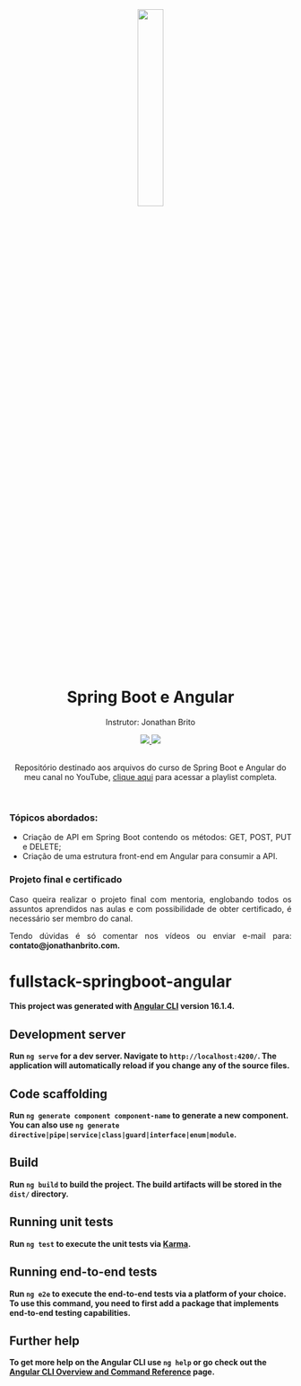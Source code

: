 <div align="center">
  <img src="https://github.com/jonathanbritocosta/spring_boot_modulo4/blob/main/logo.png" width="30%">
  <h1 style="border-bottom:none">Spring Boot e Angular</h1>
  <p>Instrutor: Jonathan Brito</p>
  
  <a href="https://www.youtube.com">
     <img src="https://img.">
  </a>
  
  <a href="https://www.linkedin.com/in/jonathanbritocosta/">
    <img src="https://img">
  </a>
  
  <br>
  <br>
  <p>Repositório destinado aos arquivos do curso de Spring Boot e Angular do meu canal no YouTube, <a href="https://www.youtube.com">clique aqui</a> para acessar a playlist completa.</p>
  <br>
  <div align="justify">
  <h3>Tópicos abordados:</h3>
  
   + Criação de API em Spring Boot contendo os métodos: GET, POST, PUT e DELETE;
   + Criação de uma estrutura front-end em Angular para consumir a API.

   <h3>Projeto final e certificado</h3>

   <p>Caso queira realizar o projeto final com mentoria, englobando todos os assuntos aprendidos nas aulas e com possibilidade de obter certificado, é necessário ser membro do canal.</p>

   <p>Tendo dúvidas é só comentar nos vídeos ou enviar e-mail para: <b>contato@jonathanbrito.com<b>.</p>
  </div>
</div>

# fullstack-springboot-angular

This project was generated with [Angular CLI](https://github.com/angular/angular-cli) version 16.1.4.

## Development server

Run `ng serve` for a dev server. Navigate to `http://localhost:4200/`. The application will automatically reload if you change any of the source files.

## Code scaffolding

Run `ng generate component component-name` to generate a new component. You can also use `ng generate directive|pipe|service|class|guard|interface|enum|module`.

## Build

Run `ng build` to build the project. The build artifacts will be stored in the `dist/` directory.

## Running unit tests

Run `ng test` to execute the unit tests via [Karma](https://karma-runner.github.io).

## Running end-to-end tests

Run `ng e2e` to execute the end-to-end tests via a platform of your choice. To use this command, you need to first add a package that implements end-to-end testing capabilities.

## Further help

To get more help on the Angular CLI use `ng help` or go check out the [Angular CLI Overview and Command Reference](https://angular.io/cli) page.


